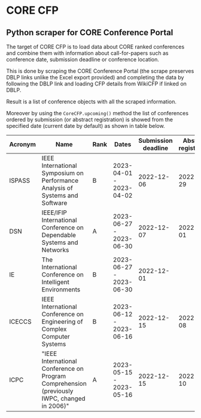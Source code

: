 # CORE CFP

Python scraper for CORE Conference Portal
----------------------------------------

The target of CORE CFP is to load data about CORE ranked conferences and combine them with information
about call-for-papers such as conference date, submission deadline or conference location.

This is done by scraping the CORE Conference Portal (the scrape preserves DBLP links unlike the Excel export provided)
and completing the data by following the DBLP link and loading CFP details from WikiCFP if linked on DBLP.

Result is a list of conference objects with all the scraped information.

Moreover by using the `CoreCFP.upcoming()` method the list of conferences ordered by submission (or abstract registration) is showed from the specified date (current date by default) as shown in table below.

 **Acronym** | **Name**                                                                                    | **Rank** | **Dates**               | **Submission deadline** | **Abstract registration** | **Location**              | **Rank source** | **CORE ID** | **DBLP**                                 | **WikiCFP**                                
-------------|---------------------------------------------------------------------------------------------|----------|-------------------------|-------------------------|---------------------------|---------------------------|-----------------|-------------|------------------------------------------|--------------------------------------------
 ISPASS      | IEEE International Symposium on Performance Analysis of Systems and Software                | B        | 2023-04-01 - 2023-04-02 | 2022-12-06              | 2022-11-29                | "Raleigh, North Carolina" | CORE2021        | 705         | https://dblp.uni-trier.de/db/conf/ispass | http://www.wikicfp.com/cfp/program?id=1740 
 DSN         | IEEE/IFIP International Conference on Dependable Systems and Networks                       | A        | 2023-06-27 - 2023-06-30 | 2022-12-07              | 2022-12-01                | "Porto, Portugal"         | CORE2021        | 787         | https://dblp.uni-trier.de/db/conf/dsn    | http://www.wikicfp.com/cfp/program?id=769  
 IE          | The International Conference on Intelligent Environments                                    | B        | 2023-06-27 - 2023-06-30 | 2022-12-01              |                           | Mauritius                 | CORE2021        | 2179        | https://dblp.uni-trier.de/db/conf/intenv | http://www.wikicfp.com/cfp/program?id=1532 
 ICECCS      | IEEE International Conference on Engineering of Complex Computer Systems                    | B        | 2023-06-12 - 2023-06-16 | 2022-12-15              | 2022-12-08                | "Toulouse, France"        | CORE2021        | 646         | https://dblp.uni-trier.de/db/conf/iceccs | http://www.wikicfp.com/cfp/program?id=1348 
 ICPC        | "IEEE International Conference on Program Comprehension (previously IWPC, changed in 2006)" | A        | 2023-05-15 - 2023-05-16 | 2022-12-15              | 2022-12-10                | "Melbourne, Australia"    | CORE2021        | 1181        | https://dblp.uni-trier.de/db/conf/iwpc   | http://www.wikicfp.com/cfp/program?id=1444 
